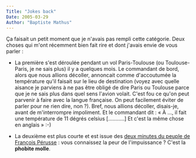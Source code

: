 ```yaml
---
Title: "Jokes back"
Date: 2005-03-29
Author: "Baptiste Mathus"
---
```




Ça faisait un petit moment que je n'avais pas rempli cette catégorie.
Deux choses qui m'ont récemment bien fait rire et dont j'avais envie de
vous parler :

-   La première s'est déroulée pendant un vol Paris-Toulouse (ou
    Toulouse-Paris, je ne sais plus) il y a quelques mois. Le commandant
    de bord, alors que nous allions décoller, annoncait comme
    d'accoutumée la température qu'il faisait sur le lieu de destination
    (voyez avec quelle aisance je parviens à ne pas être obligé de dire
    Paris ou Toulouse parce que je ne sais plus dans quel sens l'avion
    volait. C'est fou ce qu'on peut parvenir à faire avec la langue
    française. On peut facilement éviter de parler pour ne rien dire,
    non ?). Bref, nous allions décoller, disais-je, avant de
    m'interrompre impoliment. Et le commandant dit : « À ..., il fait
    une température de 11 dégrés celsius [...........] Et c'est la même
    chose en anglais » :-)

-   La deuxième est plus courte et est issue des [deux minutes du peuple
    de François Pérusse](http://dretska.free.fr/?chapter=perusse) : vous
    connaissez la peur de l'impuissance ? C'est la **phobite molle**.

